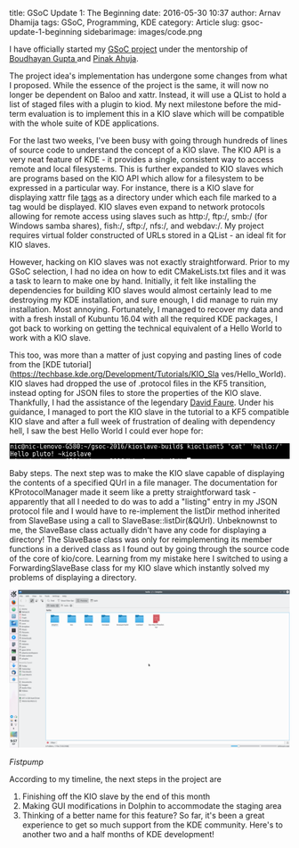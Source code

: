 title: GSoC Update 1: The Beginning
date: 2016-05-30 10:37
author: Arnav Dhamija
tags: GSoC, Programming, KDE
category: Article
slug: gsoc-update-1-beginning
sidebarimage: images/code.png

I have officially started my [GSoC
project](https://summerofcode.withgoogle.com/projects/#5979393230897152) under
the mentorship of [Boudhayan Gupta ](https://blog.baloneygeek.com/)and [Pinak
Ahuja](http://blog.pinak.me/).  

The project idea's implementation has undergone some changes from what I
proposed. While the essence of the project is the same, it will now no longer
be dependent on Baloo and xattr. Instead, it will use a QList to hold a list
of staged files with a plugin to kiod. My next milestone before the mid-term
evaluation is to implement this in a KIO slave which will be compatible with
the whole suite of KDE applications.  

For the last two weeks, I've been busy with going through hundreds of lines of
source code to understand the concept of a KIO slave. The KIO API is a very
neat feature of KDE - it provides a single, consistent way to access remote
and local filesystems. This is further expanded to KIO slaves which are
programs based on the KIO API which allow for a filesystem to be expressed in
a particular way. For instance, there is a KIO slave for displaying xattr file
[tags](http://vhanda.in/blog/2014/07/tagging-your-files/) as a directory under
which each file marked to a tag would be displayed. KIO slaves even expand to
network protocols allowing for remote access using slaves such as http:/,
ftp:/, smb:/ (for Windows samba shares), fish:/, sftp:/, nfs:/, and webdav:/.
My project requires virtual folder constructed of URLs stored in a QList - an
ideal fit for KIO slaves.  

However, hacking on KIO slaves was not exactly straightforward. Prior to my
GSoC selection, I had no idea on how to edit CMakeLists.txt files and it was a
task to learn to make one by hand. Initially, it felt like installing the
dependencies for building KIO slaves would almost certainly lead to me
destroying my KDE installation, and sure enough, I did manage to ruin my
installation. Most annoying. Fortunately, I managed to recover my data and
with a fresh install of Kubuntu 16.04 with all the required KDE packages, I
got back to working on getting the technical equivalent of a Hello World to
work with a KIO slave.  

This too, was more than a matter of just copying and pasting lines of code
from the [KDE tutorial](https://techbase.kde.org/Development/Tutorials/KIO_Sla
ves/Hello_World). KIO slaves had dropped the use of .protocol files in the KF5
transition, instead opting for JSON files to store the properties of the KIO
slave. Thankfully, I had the assistance of the legendary [David
Faure](https://behindkde.org/david-faure-2). Under his guidance, I managed to
port the KIO slave in the tutorial to a KF5 compatible KIO slave and after a
full week of frustration of dealing with dependency hell, I saw the best Hello
World I could ever hope for:  


![](images/kioslave.png)


Baby steps. The next step was to make the KIO slave capable of displaying the
contents of a specified QUrl in a file manager. The documentation for
KProtocolManager made it seem like a pretty straightforward task - apparently
that all I needed to do was to add a "listing" entry in my JSON protocol file
and I would have to re-implement the listDir method inherited from SlaveBase
using a call to SlaveBase::listDir(&QUrl). Unbeknownst to me, the SlaveBase
class actually didn't have any code for displaying a directory! The SlaveBase
class was only for reimplementing its member functions in a derived class as I
found out by going through the source code of the core of kio/core. Learning
from my mistake here I switched to using a ForwardingSlaveBase class for my
KIO slave which instantly solved my problems of displaying a directory.  


![](images/helloslave.png)

_Fistpump_


According to my timeline, the next steps in the project are  

  1. Finishing off the KIO slave by the end of this month
  2. Making GUI modifications in Dolphin to accommodate the staging area
  3. Thinking of a better name for this feature?
So far, it's been a great experience to get so much support from the KDE
community. Here's to another two and a half months of KDE development!
